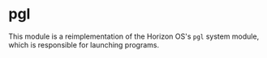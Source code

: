 # pgl
This module is a reimplementation of the Horizon OS's `pgl` system module, which is responsible for launching programs.
